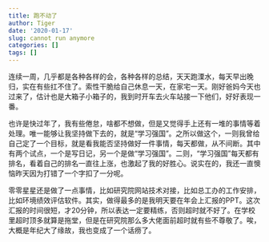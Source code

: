 ```yaml
---
title: 跑不动了
author: Tiger
date: '2020-01-17'
slug: cannot run anymore
categories: []
tags: []
---
```


连续一周，几乎都是各种各样的会，各种各样的总结，天天跑溧水，每天早出晚归，实在有些扛不住了。索性干脆给自己休息一天，在家宅一天。刚好爸妈今天也过来了，估计也是大箱子小箱子的，我到时开车去火车站接一下他们，好好表现一番。

也许是快过年了，我有些倦怠，啥都不想做，但是又觉得手上还有一堆的事情等着处理。唯一能够让我坚持做下去的，就是“学习强国”。之所以做这个，一则我曾给自己定了一个目标，就是看我能否坚持做好一件事情，每天都做，从不间断。其中有两个试点，一个是写日记，另一个是做“学习强国”。二则，“学习强国”每天都有排名，看着自己的排名一直往上涨，也激起了我的好胜心。说实在的，我还一直懊恼昨天因为打错了一个字扣了一分呢。

零零星星还是做了一点事情，比如研究院网站技术对接，比如总工办的工作安排，比如环境绩效评估软件。其实，做得最多的是我明天要在年会上汇报的PPT。这次汇报的时间很短，才20分钟，所以表达一定要精练，否则超时就不好了。在学校里超时顶多就算是拖堂，但是在研究院那么多大佬面前超时就有些不尊敬了。唉，大概是年纪大了缘故，我也变成了一个话痨了。
